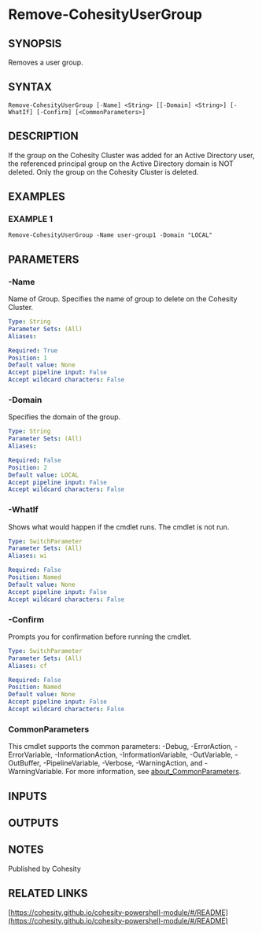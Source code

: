 # Remove-CohesityUserGroup

## SYNOPSIS
Removes a user group.

## SYNTAX

```
Remove-CohesityUserGroup [-Name] <String> [[-Domain] <String>] [-WhatIf] [-Confirm] [<CommonParameters>]
```

## DESCRIPTION
If the group on the Cohesity Cluster was added for an Active Directory user,
the referenced principal group on the Active Directory domain is NOT deleted.
Only the group on the Cohesity Cluster is deleted.

## EXAMPLES

### EXAMPLE 1
```
Remove-CohesityUserGroup -Name user-group1 -Domain "LOCAL"
```

## PARAMETERS

### -Name
Name of Group.
Specifies the name of group to delete on the Cohesity Cluster.

```yaml
Type: String
Parameter Sets: (All)
Aliases:

Required: True
Position: 1
Default value: None
Accept pipeline input: False
Accept wildcard characters: False
```

### -Domain
Specifies the domain of the group.

```yaml
Type: String
Parameter Sets: (All)
Aliases:

Required: False
Position: 2
Default value: LOCAL
Accept pipeline input: False
Accept wildcard characters: False
```

### -WhatIf
Shows what would happen if the cmdlet runs.
The cmdlet is not run.

```yaml
Type: SwitchParameter
Parameter Sets: (All)
Aliases: wi

Required: False
Position: Named
Default value: None
Accept pipeline input: False
Accept wildcard characters: False
```

### -Confirm
Prompts you for confirmation before running the cmdlet.

```yaml
Type: SwitchParameter
Parameter Sets: (All)
Aliases: cf

Required: False
Position: Named
Default value: None
Accept pipeline input: False
Accept wildcard characters: False
```

### CommonParameters
This cmdlet supports the common parameters: -Debug, -ErrorAction, -ErrorVariable, -InformationAction, -InformationVariable, -OutVariable, -OutBuffer, -PipelineVariable, -Verbose, -WarningAction, and -WarningVariable. For more information, see [about_CommonParameters](http://go.microsoft.com/fwlink/?LinkID=113216).

## INPUTS

## OUTPUTS

## NOTES
Published by Cohesity

## RELATED LINKS

[https://cohesity.github.io/cohesity-powershell-module/#/README](https://cohesity.github.io/cohesity-powershell-module/#/README)


